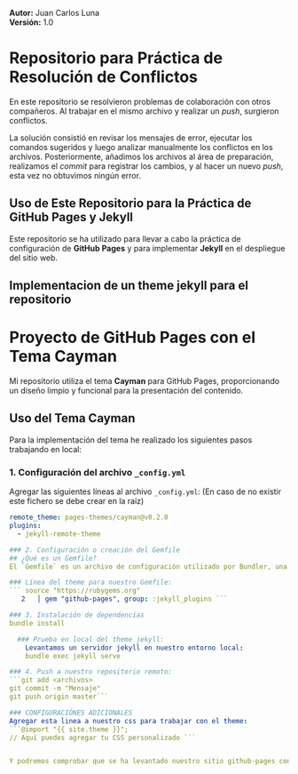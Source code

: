 **Autor:** Juan Carlos Luna  
**Versión:** 1.0

# Repositorio para Práctica de Resolución de Conflictos

En este repositorio se resolvieron problemas de colaboración con otros compañeros. Al trabajar en el mismo archivo y realizar un *push*, surgieron conflictos. 

La solución consistió en revisar los mensajes de error, ejecutar los comandos sugeridos y luego analizar manualmente los conflictos en los archivos. Posteriormente, añadimos los archivos al área de preparación, realizamos el *commit* para registrar los cambios, y al hacer un nuevo *push*, esta vez no obtuvimos ningún error.

## Uso de Este Repositorio para la Práctica de GitHub Pages y Jekyll

Este repositorio se ha utilizado para llevar a cabo la práctica de configuración de **GitHub Pages** y para implementar **Jekyll** en el despliegue del sitio web.

## Implementacion de un theme jekyll para el repositorio 
# Proyecto de GitHub Pages con el Tema Cayman

Mi repositorio utiliza el tema **Cayman** para GitHub Pages, proporcionando un diseño limpio y funcional para la presentación del contenido.

## Uso del Tema Cayman
Para la implementación del tema he realizado los siguientes pasos trabajando en local:

### 1. Configuración del archivo `_config.yml`
Agregar las siguientes líneas al archivo `_config.yml`: (En caso de no existir este fichero se debe crear en la raiz)

```yaml
remote_theme: pages-themes/cayman@v0.2.0
plugins:
  - jekyll-remote-theme

### 2. Configuración o creación del Gemfile
## ¿Qué es un Gemfile?
El `Gemfile` es un archivo de configuración utilizado por Bundler, una herramienta para gestionar dependencias en proyectos de Ruby, incluyendo aplicaciones Jekyll. En este archivo, se especifican las gemas (librerías) que el proyecto necesita para funcionar, junto con las versiones deseadas. Al ejecutar el comando `bundle install`, Bundler lee el `Gemfile` y descarga las gemas requeridas, asegurando que el entorno de desarrollo esté configurado correctamente. Esto permite mantener las dependencias del proyecto organizadas y facilitar su instalación en diferentes entornos.

### Línea del theme para nuestro Gemfile:
``` source "https://rubygems.org"
   2   │ gem "github-pages", group: :jekyll_plugins ```

### 3. Instalación de dependencias
bundle install

  ### Prueba en local del theme jekyll:
    Levantamos un servidor jekyll en nuestro entorno local:
    bundle exec jekyll serve 

### 4. Push a nuestro repositorio remoto:
```git add <archivos>
git commit -m "Mensaje"
git push origin master```

### CONFIGURACIÓNES ADICIONALES
Agregar esta linea a nuestro css para trabajar con el theme: 
```@import "{{ site.theme }}";
// Aquí puedes agregar tu CSS personalizado ```


Y podremos comprobar que se ha levantado nuestro sitio github-pages con este theme jekylls.





